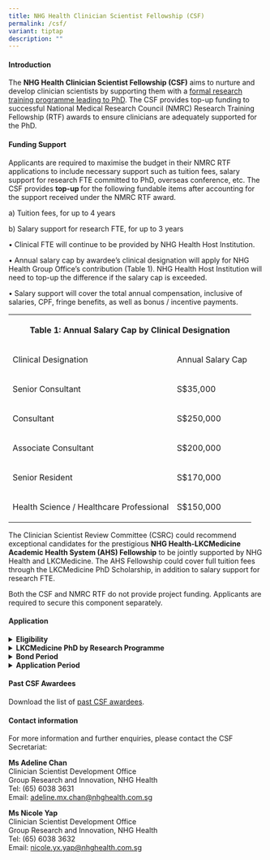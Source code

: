 ```yaml
---
title: NHG Health Clinician Scientist Fellowship (CSF)
permalink: /csf/
variant: tiptap
description: ""
---
```

<h4><strong>Introduction</strong></h4>
<p>The <strong>NHG Health Clinician Scientist Fellowship (CSF)</strong> aims
to nurture and develop clinician scientists by supporting them with a <u>formal research training programme leading to PhD</u>.
The CSF provides top-up funding to successful National Medical Research
Council (NMRC) Research Training Fellowship (RTF) awards to ensure clinicians
are adequately supported for the PhD.</p>
<h4><strong>Funding Support</strong></h4>
<p>Applicants are required to maximise the budget in their NMRC RTF applications
to include necessary support such as tuition fees, salary support for research
FTE committed to PhD, overseas conference, etc. The CSF provides <strong>top-up </strong>for
the following fundable items after accounting for the support received
under the NMRC RTF award.</p>
<p>a) Tuition fees, for up to 4 years</p>
<p>b) Salary support for research FTE, for up to 3 years</p>
<p>• Clinical FTE will continue to be provided by NHG Health Host Institution.</p>
<p>• Annual salary cap by awardee’s clinical designation will apply for NHG
Health Group Office’s contribution (Table 1). NHG Health Host Institution
will need to top-up the difference if the salary cap is exceeded.</p>
<p>• Salary support will cover the total annual compensation, inclusive of
salaries, CPF, fringe benefits, as well as bonus / incentive payments.</p>
<table style="minWidth: 50px">
<colgroup>
<col>
<col>
</colgroup>
<tbody>
<tr>
<th rowspan="1" colspan="2">
<p>Table 1: Annual Salary Cap by Clinical Designation</p>
</th>
</tr>
<tr>
<td rowspan="1" colspan="1">
<p>Clinical Designation</p>
</td>
<td rowspan="1" colspan="1">
<p>Annual Salary Cap</p>
</td>
</tr>
<tr>
<td rowspan="1" colspan="1">
<p>Senior Consultant</p>
</td>
<td rowspan="1" colspan="1">
<p>S$35,000</p>
</td>
</tr>
<tr>
<td rowspan="1" colspan="1">
<p>Consultant</p>
</td>
<td rowspan="1" colspan="1">
<p>S$250,000</p>
</td>
</tr>
<tr>
<td rowspan="1" colspan="1">
<p>Associate Consultant</p>
</td>
<td rowspan="1" colspan="1">
<p>S$200,000</p>
</td>
</tr>
<tr>
<td rowspan="1" colspan="1">
<p>Senior Resident</p>
</td>
<td rowspan="1" colspan="1">
<p>S$170,000</p>
</td>
</tr>
<tr>
<td rowspan="1" colspan="1">
<p>Health Science / Healthcare Professional</p>
</td>
<td rowspan="1" colspan="1">
<p>S$150,000</p>
</td>
</tr>
</tbody>
</table>
<p>The Clinician Scientist Review Committee (CSRC) could recommend exceptional
candidates for the prestigious <strong>NHG Health-LKCMedicine Academic Health System (AHS) Fellowship</strong> to
be jointly supported by NHG Health and LKCMedicine. The AHS Fellowship
could cover full tuition fees through the LKCMedicine PhD Scholarship,
in addition to salary support for research FTE.</p>
<p>Both the CSF and NMRC RTF do not provide project funding. Applicants are
required to secure this component separately.</p>
<h4><strong>Application</strong></h4>
<div data-type="detailGroup" class="isomer-accordion-group isomer-accordion isomer-accordion-white">
<details class="isomer-details">
<summary><strong>Eligibility</strong>
</summary>
<div data-type="detailsContent" class="isomer-details-content">
<p>Applicants should hold a primary appointment at NHG Health institutions.
Residents in their final year of the NHG Health Residency Programme will
be required to submit additional documents indicating continuation in NHG
Health.</p>
<p></p>
<p>All applicants should also fulfil the eligibility of the following:</p>
<p>a) <a href="https://www.nmrc.sg/grants/talent-development/nmrc-rtf/" rel="noopener nofollow" target="_blank">NMRC Research Training Fellowship (RTF)</a>;
and</p>
<p>b) <a href="https://www.ntu.edu.sg/education/graduate-programme/lkcmedicine-phd-by-research-programme#admission" rel="noopener nofollow" target="_blank">LKCMedicine PhD by Research Programme</a>.</p>
<p></p>
<p>The applicant’s Department should be able to make provisions for the applicant’s
research commitments during the course of PhD and continue to facilitate
his/her career pathway as a clinician scientist beyond.</p>
</div>
</details>
</div>
<div data-type="detailGroup" class="isomer-accordion-group isomer-accordion isomer-accordion-white">
<details class="isomer-details">
<summary><strong>LKCMedicine PhD by Research Programme</strong>
</summary>
<div data-type="detailsContent" class="isomer-details-content">
<p>Emphasising innovation, collaboration and excellence, the LKCMedicine
PhD by Research programme aims to cultivate the next generation of pioneering
researchers and leaders in medical science, by providing a transformative
educational experience where cutting-edge research and medical knowledge
advance. For more information, please visit the <a href="https://www.ntu.edu.sg/education/graduate-programme/lkcmedicine-phd-by-research-programme" rel="noopener nofollow" target="_blank">School's webpage</a>.</p>
<p></p>
<p>Students are expected to commit approximately 0.5FTE - 0.8FTE towards
the PhD to complete the programme in 4 years. The PhD candidature is a
minimum of 3 years and a maximum of 5 years.</p>
<p>Applicant must nominate a main supervisor and up to two co-supervisors
who fulfil the criteria below.</p>
<p></p>
<p><u>Main supervisor</u>
</p>
<p>• Main supervisor must hold a PhD;</p>
<p>• Main supervisor must hold primary appointment as a faculty of LKCMedicine
(Full / Associate / Assistant Professor); and</p>
<p>• Main supervisor should possess a strong foundation and knowledge in
research.</p>
<p></p>
<p><u>Co-supervisor</u>
</p>
<p>• A co-supervisor can be a faculty (full-time, joint, adjunct, visiting)
from LKCMedicine, NTU or outside NTU.</p>
<p>• A co-supervisor should possess a strong foundation and knowledge in
research.</p>
<p></p>
<p>At least one supervisor (Main or Co-) should have PhD supervisory experience.</p>
<p>Postdoctoral fellows do not qualify for appointment as co-supervisors.</p>
</div>
</details>
</div>
<div data-type="detailGroup" class="isomer-accordion-group isomer-accordion isomer-accordion-white">
<details class="isomer-details">
<summary><strong>Bond Period</strong>
</summary>
<div data-type="detailsContent" class="isomer-details-content">
<p>Students are required to serve a bond of up to 5 years with their respective
NHG Host Institution upon completion of the PhD training. Bond duration
will be commensurated with amount of salary support provided by CSF. For
students receiving sponsorship from CSF and NMRC RTF for their PhD programme,
the CSF institutional bond* will run concurrent to the NMRC RTF government
bond upon completion of the PhD training.</p>
<p></p>
<p>*Please refer to NHG Health HR Policy (NHG-HR-H5 Training Bond &amp; Minimum
Service Period (MSP)) for guidelines.</p>
</div>
</details>
</div>
<div data-type="detailGroup" class="isomer-accordion-group isomer-accordion isomer-accordion-white">
<details class="isomer-details">
<summary><strong>Application Period</strong>
</summary>
<div data-type="detailsContent" class="isomer-details-content">
<p>The Call for Applications is <u>open throughout the year</u>. Please contact
the CSF Secretariat to indicate your interest in applying for the CSF.</p>
</div>
</details>
</div>
<p></p>
<h4><strong>Past CSF Awardees</strong></h4>
<p>Download the list of <a href="https://for.sg/csfawards" rel="noopener nofollow" target="_blank">past CSF awardees</a>.</p>
<h4><strong>Contact information</strong></h4>
<p>For more information and further enquiries, please contact the CSF Secretariat:</p>
<p><strong>Ms Adeline Chan</strong>
<br>Clinician Scientist Development Office
<br>Group Research and Innovation, NHG Health
<br>Tel: (65) 6038 3631
<br>Email: <a href="mailto:adeline.mx.chan@nhghealth.com.sg" rel="noopener noreferrer nofollow" target="_blank">adeline.mx.chan@nhghealth.com.sg</a> 
</p>
<p><strong>Ms Nicole Yap</strong>
<br>Clinician Scientist Development Office
<br>Group Research and Innovation, NHG Health
<br>Tel: (65) 6038 3632
<br>Email: <a href="mailto:nicole.yx.yap@nhghealth.com.sg" rel="noopener noreferrer nofollow" target="_blank">nicole.yx.yap@nhghealth.com.sg</a> 
</p>
<p></p>
<p></p>
<p></p>